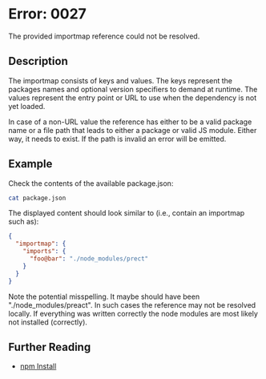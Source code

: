 # Error: 0027

The provided importmap reference could not be resolved.

## Description

The importmap consists of keys and values. The keys represent the packages names and optional
version specifiers to demand at runtime. The values represent the entry point or URL to use
when the dependency is not yet loaded.

In case of a non-URL value the reference has either to be a valid package name or a file path
that leads to either a package or valid JS module. Either way, it needs to exist. If the path
is invalid an error will be emitted.

## Example

Check the contents of the available package.json:

```sh
cat package.json
```

The displayed content should look similar to (i.e., contain an importmap such as):

```json
{
  "importmap": {
    "imports": {
      "foo@bar": "./node_modules/prect"
    }
  }
}
```

Note the potential misspelling. It maybe should have been "./node_modules/preact". In such
cases the reference may not be resolved locally. If everything was written correctly the
node modules are most likely not installed (correctly).

## Further Reading

 - [npm Install](https://docs.npmjs.com/cli/install)
